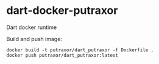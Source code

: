 # dart-docker-putraxor
Dart docker runtime

Build and push image:
```
docker build -t putraxor/dart_putraxor -f Dockerfile .
docker push putraxor/dart_putraxor:latest
```